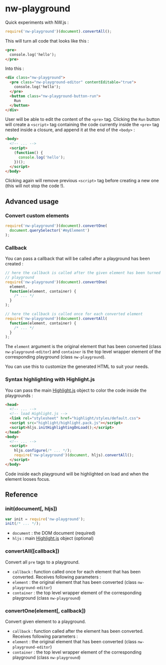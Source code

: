 # nw-playground

Quick experiments with NW.js :

```javascript
require('nw-playground')(document).convertAll();
```

This will turn all code that looks like this :

```html
<pre>
  console.log('hello');
</pre>
```

Into this :

```html
<div class="nw-playground">
  <pre class="nw-playground-editor" contentEditable="true">
    console.log('hello');
  </pre>
  <button class="nw-playground-button-run">
    Run
  </button>
</div>
```

User will be able to edit the content of the `<pre>` tag.
Clicking the `Run` button will create a `<script>` tag containing the code currently inside the `<pre>` tag nested inside a closure, and append it at the end of the `<body>` :

```html
<body>
  <!-- ... -->
  <script>
    (function() {
      console.log('hello');
    })();
  </script>
</body>
```

Clicking again will remove previous `<script>` tag before creating a new one
(this will not stop the code !).


## Advanced usage

### Convert custom elements

```javascript
require('nw-playground')(document).convertOne(
  document.querySelector('#myElement')
);
```


### Callback

You can pass a callback that will be called after a playground has been created :

```javascript
// here the callback is called after the given element has been turned into a
// playground
require('nw-playground')(document).convertOne(
  element,
  function(element, container) {
    /* ... */
  }
);

// here the callback is called once for each converted element
require('nw-playground')(document).convertAll(
  function(element, container) {
    /* ... */
  }
);
```

The `element` argument is the original element that has been converted (class `nw-playground-editor`) and `container` is the top level wrapper element of the corresponding playground (class `nw-playground`).

You can use this to customize the generated HTML to suit your needs.


### Syntax highlighting with Highlight.js

You can pass the main [Highlight.js](https://highlightjs.org) object to color the code inside the playgrounds :

```html
<head>
  <!-- ... -->
  <!-- load Highlight.js -->
  <link rel="stylesheet" href="highlight/styles/default.css">
  <script src="highlight/highlight.pack.js"></script>
  <script>hljs.initHighlightingOnLoad();</script>
</head>
<body>
  <!-- ... -->
  <script>
    hljs.configure(/* ... */);
    require('nw-playground')(document, hljs).convertAll();
  </script>
</body>
```

Code inside each playground will be highlighted on load and when the element
looses focus.


## Reference

### init(document[, hljs])

```javascript
var init = require('nw-playground');
init(/* ... */);
```

- `document` : the DOM document (required)
- `hljs` : main [Highlight.js](https://highlightjs.org) object (optional)


### convertAll([callback])

Convert all `pre` tags to a playground.

- `callback` : function called once for each element that has been converted.
Receives following parameters :
- `element` : the original element that has been converted (class `nw-playground-editor`)
- `container` : the top level wrapper element of the corresponding playground (class `nw-playground`)


### convertOne(element[, callback])

Convert given element to a playground.

- `callback` : function called after the element has been converted.
Receives following parameters :
- `element` : the original element that has been converted (class `nw-playground-editor`)
- `container` : the top level wrapper element of the corresponding playground (class `nw-playground`)

